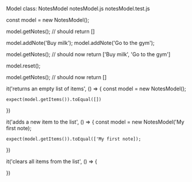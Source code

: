 Model class: NotesModel
notesModel.js
notesModel.test.js

const model = new NotesModel();

model.getNotes(); // should return []

model.addNote('Buy milk');
model.addNote('Go to the gym');

model.getNotes(); // should now return ['Buy milk', 'Go to the gym']

model.reset();

model.getNotes(); // should now return []

it('returns an empty list of items', () => {
const model = new NotesModel();

    expect(model.getItems()).toEqual([])

})

it('adds a new item to the list', () => {
const model = new NotesModel('My first note);

    expect(model.getItems()).toEqual(['My first note]);

})

it('clears all items from the list', () => {

})
